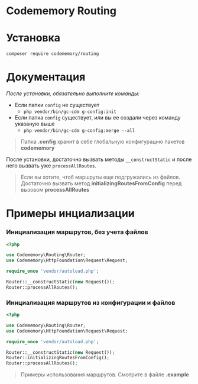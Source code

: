 # Codememory Routing

# Установка

```
composer require codememory/routing
```

# Документация

*После установки, обязательно выполните команды:*

* Если папки `config` не существует
    * `php vendor/bin/gc-cdm g-config:init`
* Если папка `config` существует, или вы ее создали через команду указаную выше
    * `php vendor/bin/gc-cdm g-config:merge --all`

> Папка **.config** хранит в себе глобальную конфигурацию пакетов **codememory**

После установки, достаточно вызвать методы `__constructStatic` и после него вызвать уже `processAllRoutes`.

> Если вы хотите, чтоб маршруты еще подгружались из файлов. Достаточно вызвать метод **initializingRoutesFromConfig** перед вызовом **processAllRoutes**

# Примеры инциализации
### Инициализация маршрутов, без учета файлов
```php
<?php

use Codememory\Routing\Router;
use Codememory\HttpFoundation\Request\Request;

require_once 'vendor/autoload.php';

Router::__constructStatic(new Request());
Router::processAllRoutes();
```

### Инициализация маршрутов из конфигурации и файлов
```php
<?php

use Codememory\Routing\Router;
use Codememory\HttpFoundation\Request\Request;

require_once 'vendor/autoload.php';

Router::__constructStatic(new Request());
Router::initializingRoutesFromConfig();
Router::processAllRoutes();
```

> Примеры использования маршрутов. Смотрите в файле **.example**
